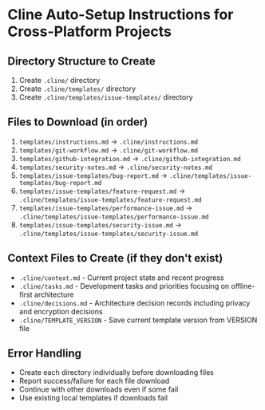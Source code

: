 # Cline Auto-Setup Instructions for Cross-Platform Projects

## Directory Structure to Create
1. Create `.cline/` directory
2. Create `.cline/templates/` directory  
3. Create `.cline/templates/issue-templates/` directory

## Files to Download (in order)
1. `templates/instructions.md` → `.cline/instructions.md`
2. `templates/git-workflow.md` → `.cline/git-workflow.md`
3. `templates/github-integration.md` → `.cline/github-integration.md`
4. `templates/security-notes.md` → `.cline/security-notes.md`
5. `templates/issue-templates/bug-report.md` → `.cline/templates/issue-templates/bug-report.md`
6. `templates/issue-templates/feature-request.md` → `.cline/templates/issue-templates/feature-request.md`
7. `templates/issue-templates/performance-issue.md` → `.cline/templates/issue-templates/performance-issue.md`
8. `templates/issue-templates/security-issue.md` → `.cline/templates/issue-templates/security-issue.md`

## Context Files to Create (if they don't exist)
- `.cline/context.md` - Current project state and recent progress
- `.cline/tasks.md` - Development tasks and priorities focusing on offline-first architecture
- `.cline/decisions.md` - Architecture decision records including privacy and encryption decisions
- `.cline/TEMPLATE_VERSION` - Save current template version from VERSION file

## Error Handling
- Create each directory individually before downloading files
- Report success/failure for each file download
- Continue with other downloads even if some fail
- Use existing local templates if downloads fail